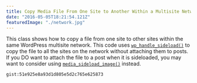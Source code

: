 ```yaml
---
title: Copy Media File From One Site to Another Within a Multisite Network
date: "2016-05-05T18:21:54.121Z"
featuredImage: "./network.jpg"
---
```


This class shows how to copy a file from one site to other sites within the same WordPress multisite network. This code uses [`wp_handle_sideload()`](https://developer.wordpress.org/reference/functions/wp_handle_sideload/) to copy the file to all the sites on the network without attaching them to posts. If you DO want to attach the file to a post when it is sideloaded, you may want to consider using [`media_sideload_image()`](https://developer.wordpress.org/reference/functions/media_sideload_image/) instead.

`gist:51e925e8a93d1d805e5d2c765e625873`
